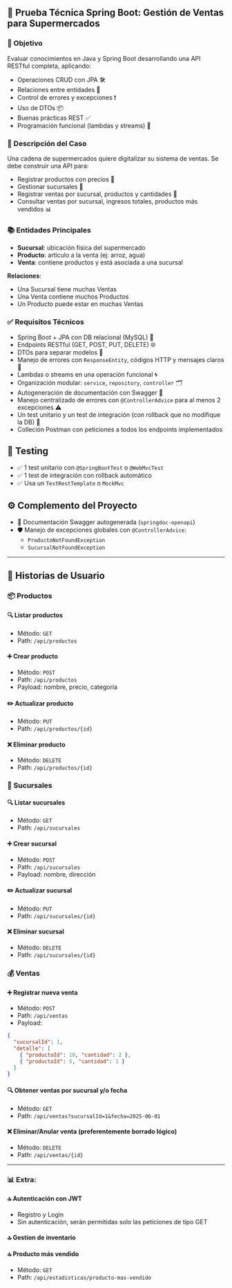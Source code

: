 ## 🚀 Prueba Técnica Spring Boot: Gestión de Ventas para Supermercados

### 🎯 Objetivo

Evaluar conocimientos en Java y Spring Boot desarrollando una API RESTful completa, aplicando:

- Operaciones CRUD con JPA 🛠️
- Relaciones entre entidades 🔗
- Control de errores y excepciones ❗
- Uso de DTOs 📦
- Buenas prácticas REST ✅
- Programación funcional (lambdas y streams) 🌊

### 📘 Descripción del Caso

Una cadena de supermercados quiere digitalizar su sistema de ventas. Se debe construir una API para:

- Registrar productos con precios 🛒
- Gestionar sucursales 🏪
- Registrar ventas por sucursal, productos y cantidades 🧾
- Consultar ventas por sucursal, ingresos totales, productos más vendidos 📊

### 📚 Entidades Principales

- **Sucursal**: ubicación física del supermercado
- **Producto**: artículo a la venta (ej: arroz, agua)
- **Venta**: contiene productos y está asociada a una sucursal

**Relaciones**:

- Una Sucursal tiene muchas Ventas
- Una Venta contiene muchos Productos
- Un Producto puede estar en muchas Ventas

### ✅ Requisitos Técnicos

- Spring Boot + JPA con DB relacional (MySQL) 🐘
- Endpoints RESTful (GET, POST, PUT, DELETE) 🌐
- DTOs para separar modelos 🧱
- Manejo de errores con `ResponseEntity`, códigos HTTP y mensajes claros 🚦
- Lambdas o streams en una operación funcional 🌀
- Organización modular: `service`, `repository`, `controller` 🗂️
- Autogeneración de documentación con Swagger 📄
- Manejo centralizado de errores con `@ControllerAdvice` para al menos 2 excepciones ⚠️
- Un test unitario y un test de integración (con rollback que no modifique la DB) 🧪
- Colleción Postman con peticiones a todos los endpoints implementados

## 🧪 Testing

- ✅ 1 test unitario con `@SpringBootTest` o `@WebMvcTest`
- ✅ 1 test de integración con rollback automático
- ✅ Usa un `TestRestTemplate` o `MockMvc`

## ⚙️ Complemento del Proyecto

- 📄 Documentación Swagger autogenerada (`springdoc-openapi`)
- 🛡️ Manejo de excepciones globales con `@ControllerAdvice`:
  - `ProductoNotFoundException`
  - `SucursalNotFoundException`

---

## 🧾 Historias de Usuario

### 📦 Productos

#### 🔍 Listar productos

- Método: `GET`
- Path: `/api/productos`

#### ➕ Crear producto

- Método: `POST`
- Path: `/api/productos`
- Payload: nombre, precio, categoría

#### ✏️ Actualizar producto

- Método: `PUT`
- Path: `/api/productos/{id}`

#### ❌ Eliminar producto

- Método: `DELETE`
- Path: `/api/productos/{id}`

### 🏬 Sucursales

#### 🔍 Listar sucursales

- Método: `GET`
- Path: `/api/sucursales`

#### ➕ Crear sucursal

- Método: `POST`
- Path: `/api/sucursales`
- Payload: nombre, dirección

#### ✏️ Actualizar sucursal

- Método: `PUT`
- Path: `/api/sucursales/{id}`

#### ❌ Eliminar sucursal

- Método: `DELETE`
- Path: `/api/sucursales/{id}`

### 💰 Ventas

#### ➕ Registrar nueva venta

- Método: `POST`
- Path: `/api/ventas`
- Payload:

```json
{
  "sucursalId": 1,
  "detalle": [
    { "productoId": 10, "cantidad": 2 },
    { "productoId": 5, "cantidad": 1 }
  ]
}
```

#### 🔍 Obtener ventas por sucursal y/o fecha

- Método: `GET`
- Path: `/api/ventas?sucursalId=1&fecha=2025-06-01`

#### ❌ Eliminar/Anular venta (preferentemente borrado lógico)

- Método: `DELETE`
- Path: `/api/ventas/{id}`

---

### 📊 Extra:

#### 🔝 Autenticación con JWT

- Registro y Login
- Sin autenticación, serán permitidas solo las peticiones de tipo GET

#### 🔝 Gestion de inventario

#### 🔝 Producto más vendido

- Método: `GET`
- Path: `/api/estadisticas/producto-mas-vendido`
